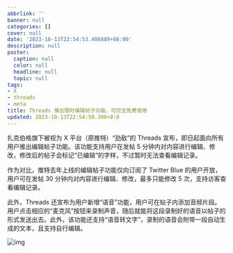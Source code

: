 ```yaml
---
abbrlink: ''
banner: null
categories: []
cover: null
date: '2023-10-13T22:54:53.406889+08:00'
description: null
poster:
  caption: null
  color: null
  headline: null
  topic: null
tags:
- X
- threads
- meta
title: Threads 推出限时编辑帖子功能，可完全免费使用
updated: 2023-10-13T22:54:58.396+8:0
---
```

扎克伯格旗下被视为 X 平台（原推特）“劲敌”的 Threads 宣布，即日起面向所有用户推出编辑帖子功能。该功能支持用户在发帖 5 分钟内对内容进行编辑、修改，修改后的帖子会标记“已编辑”的字样，不过暂时无法查看编辑记录。

作为对比，推特去年上线的编辑帖子功能仅向订阅了 Twitter Blue 的用户开放，用户可在发帖 30 分钟内对内容进行编辑、修改，最多只能修改 5 次，支持访客查看编辑记录。

此外，Threads 还宣布为用户新增“语音”功能，用户可在帖子内添加音频片段。用户点击相应的“麦克风”按钮来录制声音，随后就能将这段录制好的语音以帖子的形式发送出去。此外，该功能还支持“语音转文字”，录制的语音会附带一段自动生成的文本，且支持自行编辑。

![img](https://cdn.jsdelivr.net/gh/shangy1yi/picx-images-hosting@master/image.4dqtva00vhk0.webp)
